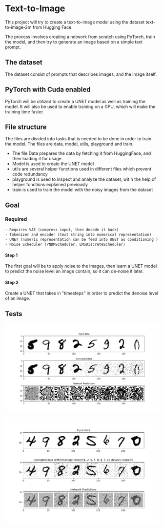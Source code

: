 # Text-to-Image

This project will try to create a text-to-image model using the dataset text-to-image-2m from Hugging Face.

The process involves creating a network from scratch using PyTorch, train the model, and then try to generate an image based on a simple text prompt.

## The dataset

The dataset consist of prompts that describes images, and the image itself.

## PyTorch with Cuda enabled

PyTorch will be utilized to create a UNET model as well as training the model. It will also be used to enable training on a GPU, which will make the training time faster.

## File structure

The files are divided into tasks that is needed to be done in order to train the model. The files are data, model, utils, playground and train.

- The file Data prepares the data by fetching it from HuggingFace, and then loading it for usage.
- Model is used to create the UNET model
- utils are several helper functions used in different files which prevent code redundancy
- playground is used to inspect and analyze the dataset, wit h the help of helper functions explained previously
- train is used to train the model with the noisy images from the dataset

## Goal

### Required

    - Requires VAE (compress input, then decode it back)
    - Tokenizer and encoder (text string into numerical representation)
    - UNET (numeric representation can be feed into UNET as conditioning )
    - Noise Scheduler (PNDMScheduler, LMSDiscreteScheduler)

#### Step 1

The first goal will be to apply noise to the images, then learn a UNET model to predict the noise level an image contain, so it can de-noise it later.

#### Step 2

Create a UNET that takes in "timesteps" in order to predict the denoise level of an image.

## Tests

![MNIST dataset test on Basic UNET -- Did not predict well due to no added timestep](image.png)

![MNIST dataset test on Basic UNET -- Added Timestep to UNET](image-1.png)